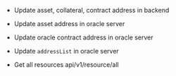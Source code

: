 - Update asset, collateral, contract address in backend
- Update asset address in oracle server
- Update oracle contract address in oracle server
- Update `addressList` in oracle server


- Get all resources
api/v1/resource/all